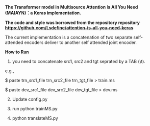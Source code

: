 <B>The Transformer model in Multisource Attention Is All You Need (MAIAYN)：a Keras implementation.</B>
  
<b>The code and style was borrowed from the repository repository https://github.com/Lsdefine/attention-is-all-you-need-keras </b>


The current implementation is a concatenation of two separate self-attended encoders deliver to another self attended joint encoder.


<b> How to Run </b>
  
  1. you need to concatenate src1, src2 and tgt seprated by a TAB (\t).
  
  e.g., 
  
  $ paste trn_src1_file trn_src2_file trn_tgt_file > train.ms
  
  $ paste dev_src1_file dev_src2_file dev_tgt_file > dev.ms
  
  2. Update config.py
  
  3. run python trainMS.py
  
  4. python translateMS.py
